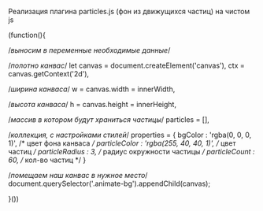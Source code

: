Реализация плагина particles.js (фон из движущихся частиц) на чистом js

(function(){

/*выносим в переменные необходимые данные*/

  /*полотно канвас*/
    let canvas = document.createElement('canvas'), 
    ctx = canvas.getContext('2d'),
      
  /*ширина канваса*/
    w = canvas.width = innerWidth,
          
  /*высота канваса*/
    h = canvas.height = innerHeight,
          
  /*массив в котором будут храниться частицы*/
    particles = [],
          
  /*коллекция, с настройками стилей*/
    properties = { 
        bgColor             : 'rgba(0, 0, 0, 1)', /* цвет фона канваса */
        particleColor       : 'rgba(255, 40, 40, 1)', /* цвет частиц */
        particleRadius      : 3, /* радиус окружности частицы */
        particleCount       : 60, /* кол-во частиц */
    }
      
  /*помещаем наш канвас в нужное место*/
  document.querySelector('.animate-bg').appendChild(canvas);

}())
